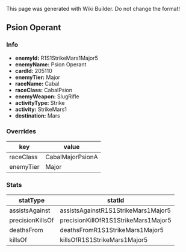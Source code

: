 <span class="wiki-builder">This page was generated with Wiki Builder. Do not change the format!</span>

## Psion Operant
### Info
* **enemyId:** R1S1StrikeMars1Major5
* **enemyName:** Psion Operant
* **cardId:** 205110
* **enemyTier:** Major
* **raceName:** Cabal
* **raceClass:** CabalPsion
* **enemyWeapon:** SlugRifle
* **activityType:** Strike
* **activity:** StrikeMars1
* **destination:** Mars

### Overrides
key | value
--- | -----
raceClass | CabalMajorPsionA
enemyTier | Major

### Stats
statType | statId
-------- | ------
assistsAgainst | assistsAgainstR1S1StrikeMars1Major5
precisionKillsOf | precisionKillOfR1S1StrikeMars1Major5
deathsFrom | deathsFromR1S1StrikeMars1Major5
killsOf | killsOfR1S1StrikeMars1Major5

